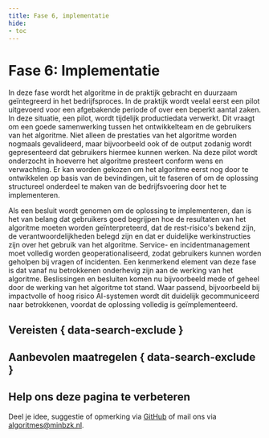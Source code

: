 ```yaml
---
title: Fase 6, implementatie
hide:
- toc
---
```


# Fase 6: Implementatie
In deze fase wordt het algoritme in de praktijk gebracht en duurzaam geïntegreerd in het bedrijfsproces.
In de praktijk wordt veelal eerst een pilot uitgevoerd voor een afgebakende periode of over een beperkt aantal zaken.
In deze situatie, een pilot, wordt tijdelijk productiedata verwerkt.
Dit vraagt om een goede samenwerking tussen het ontwikkelteam en de gebruikers van het algoritme.
Niet alleen de prestaties van het algoritme worden nogmaals gevalideerd, maar bijvoorbeeld ook of de output zodanig wordt gepresenteerd dat gebruikers hiermee kunnen werken.
Na deze pilot wordt onderzocht in hoeverre het algoritme presteert conform wens en verwachting.
Er kan worden gekozen om het algoritme eerst nog door te ontwikkelen op basis van de bevindingen, uit te faseren of om de oplossing structureel onderdeel te maken van de bedrijfsvoering door het te implementeren.

Als een besluit wordt genomen om de oplossing te implementeren, dan is het van belang dat gebruikers goed begrijpen hoe de resultaten van het algoritme moeten worden geïnterpreteerd, dat de rest-risico's bekend zijn, de verantwoordelijkheden belegd zijn en dat er duidelijke werkinstructies zijn over het gebruik van het algoritme.
Service- en incidentmanagement moet volledig worden geoperationaliseerd, zodat gebruikers kunnen worden geholpen bij vragen of incidenten.
Een kenmerkend element van deze fase is dat vanaf nu betrokkenen onderhevig zijn aan de werking van het algoritme.
Beslissingen en besluiten komen nu bijvoorbeeld mede of geheel door de werking van het algoritme tot stand.
Waar passend, bijvoorbeeld bij impactvolle of hoog risico AI-systemen wordt dit duidelijk gecommuniceerd naar betrokkenen, voordat de oplossing volledig is geïmplementeerd.


## Vereisten { data-search-exclude }

<!-- list_vereisten levenscyclus/implementatie no-rol no-levenscyclus no-search no-onderwerp -->

## Aanbevolen maatregelen { data-search-exclude }

<!-- list_maatregelen levenscyclus/implementatie no-rol no-levenscyclus no-search no-onderwerp  -->


## Help ons deze pagina te verbeteren
Deel je idee, suggestie of opmerking via [GitHub](https://github.com/MinBZK/Algoritmekader/issues/new/choose) of mail ons via [algoritmes@minbzk.nl](mailto:algoritmes@minbzk.nl).
